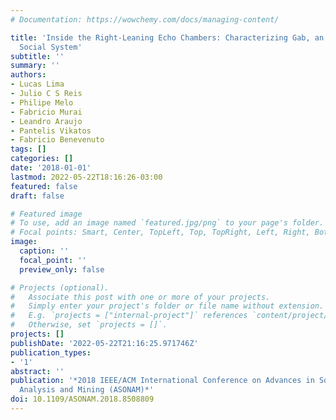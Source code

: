 ```yaml
---
# Documentation: https://wowchemy.com/docs/managing-content/

title: 'Inside the Right-Leaning Echo Chambers: Characterizing Gab, an Unmoderated
  Social System'
subtitle: ''
summary: ''
authors:
- Lucas Lima
- Julio C S Reis
- Philipe Melo
- Fabricio Murai
- Leandro Araujo
- Pantelis Vikatos
- Fabricio Benevenuto
tags: []
categories: []
date: '2018-01-01'
lastmod: 2022-05-22T18:16:26-03:00
featured: false
draft: false

# Featured image
# To use, add an image named `featured.jpg/png` to your page's folder.
# Focal points: Smart, Center, TopLeft, Top, TopRight, Left, Right, BottomLeft, Bottom, BottomRight.
image:
  caption: ''
  focal_point: ''
  preview_only: false

# Projects (optional).
#   Associate this post with one or more of your projects.
#   Simply enter your project's folder or file name without extension.
#   E.g. `projects = ["internal-project"]` references `content/project/deep-learning/index.md`.
#   Otherwise, set `projects = []`.
projects: []
publishDate: '2022-05-22T21:16:25.971746Z'
publication_types:
- '1'
abstract: ''
publication: '*2018 IEEE/ACM International Conference on Advances in Social Networks
  Analysis and Mining (ASONAM)*'
doi: 10.1109/ASONAM.2018.8508809
---
```

